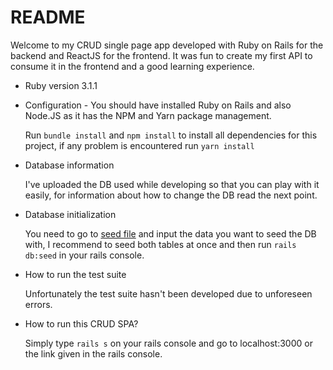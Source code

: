 # README

Welcome to my CRUD single page app developed with Ruby on Rails for the backend and ReactJS for the frontend. It was fun to create my first API to consume it in the frontend and a good learning experience.


* Ruby version 3.1.1

* Configuration - You should have installed Ruby on Rails and also Node.JS as it has the NPM and Yarn package management.
    
    Run `bundle install` and `npm install` to install all dependencies for this project, if any problem is encountered run `yarn install` 

* Database information
    
    I've uploaded the DB used while developing so that you can play with it easily, for information about how to change the DB read the next point.
* Database initialization

    You need to go to [seed file](/db/seeds.rb) and input the data you want to seed the DB with, I recommend to seed both tables at once and then run `rails db:seed` in your rails console.

* How to run the test suite
    
    Unfortunately the test suite hasn't been developed due to unforeseen errors.

* How to run this CRUD SPA?
  
  Simply type `rails s` on your rails console and go to localhost:3000 or the link given in the rails console.